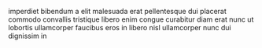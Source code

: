 imperdiet bibendum a elit malesuada erat pellentesque dui placerat commodo
convallis tristique libero enim congue curabitur diam erat nunc ut lobortis
ullamcorper faucibus eros in libero nisl ullamcorper nunc dui dignissim in